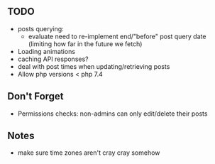 ## TODO

-   posts querying:
    -   evaluate need to re-implement end/"before" post query date (limiting how far in the future we fetch)
-   Loading animations
-   caching API responses?
-   deal with post times when updating/retrieving posts
-   Allow php versions < php 7.4

## Don't Forget

-   Permissions checks: non-admins can only edit/delete their posts

## Notes

-   make sure time zones aren't cray cray somehow
